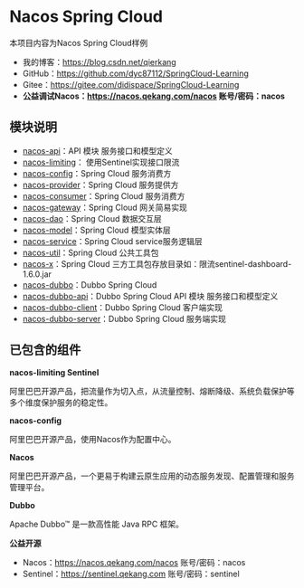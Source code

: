 # Nacos Spring Cloud

本项目内容为Nacos Spring Cloud样例
- 我的博客：https://blog.csdn.net/qierkang
- GitHub：https://github.com/dyc87112/SpringCloud-Learning
- Gitee：https://gitee.com/didispace/SpringCloud-Learning
- **公益调试Nacos：https://nacos.qekang.com/nacos 账号/密码：nacos**

## 模块说明

- [nacos-api](nacos-api)：API 模块 服务接口和模型定义
- [nacos-limiting](nacos-limiting)： 使用Sentinel实现接口限流
- [nacos-config](nacos-config)：Spring Cloud 服务消费方
- [nacos-provider](nacos-provider)：Spring Cloud 服务提供方
- [nacos-consumer](nacos-consumer)：Spring Cloud 服务消费方
- [nacos-gateway](nacos-gateway)：Spring Cloud 网关简易实现
- [nacos-dao](nacos-dao)：Spring Cloud 数据交互层
- [nacos-model](nacos-model)：Spring Cloud 模型实体层
- [nacos-service](nacos-service)：Spring Cloud service服务逻辑层
- [nacos-util](nacos-util)：Spring Cloud 公共工具包
- [nacos-x](nacos-x)：Spring Cloud 三方工具包存放目录如：限流sentinel-dashboard-1.6.0.jar
- [nacos-dubbo](nacos-dubbo)：Dubbo Spring Cloud
- [nacos-dubbo-api](nacos-dubbo)：Dubbo Spring Cloud API 模块 服务接口和模型定义
- [nacos-dubbo-client](nacos-dubbo)：Dubbo Spring Cloud 客户端实现
- [nacos-dubbo-server](nacos-dubbo)：Dubbo Spring Cloud 服务端实现


## 已包含的组件

**nacos-limiting Sentinel**

阿里巴巴开源产品，把流量作为切入点，从流量控制、熔断降级、系统负载保护等多个维度保护服务的稳定性。

**nacos-config**

阿里巴巴开源产品，使用Nacos作为配置中心。

**Nacos**

阿里巴巴开源产品，一个更易于构建云原生应用的动态服务发现、配置管理和服务管理平台。

**Dubbo**

Apache Dubbo™ 是一款高性能 Java RPC 框架。

**公益开源**

- Nacos：https://nacos.qekang.com/nacos 账号/密码：nacos
- Sentinel：https://sentinel.qekang.com 账号/密码：sentinel